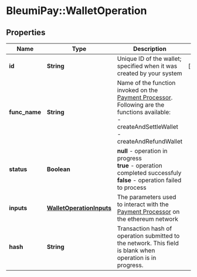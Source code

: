 # BleumiPay::WalletOperation

## Properties

Name | Type | Description | Notes
------------ | ------------- | ------------- | -------------
**id** | **String** | Unique ID of the wallet; specified when it was created by your system | [optional]
**func_name** | **String** | Name of the function invoked on the [Payment Processor](https://pay.bleumi.com/docs/#payment-processor-address). Following are the functions available:<br/> - createAndSettleWallet<br/> - createAndRefundWallet |
**status** | **Boolean** | <b>null</b> - operation in progress <br/> <b>true</b> - operation completed successfuly <br/> <b>false</b> - operation failed to process  |
**inputs** | [**WalletOperationInputs**](WalletOperationInputs.md) | The parameters used to interact with the [Payment Processor](https://pay.bleumi.com/docs/#payment-processor-address) on the ethereum network |  
**hash** | **String** | Transaction hash of operation submitted to the network. This field is blank when operation is in progress. | 
